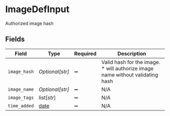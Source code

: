 # ImageDefInput

Authorized image hash


## Fields

| Field                                                                         | Type                                                                          | Required                                                                      | Description                                                                   |
| ----------------------------------------------------------------------------- | ----------------------------------------------------------------------------- | ----------------------------------------------------------------------------- | ----------------------------------------------------------------------------- |
| `image_hash`                                                                  | *Optional[str]*                                                               | :heavy_minus_sign:                                                            | Valid hash for the image. * will authorize image name without validating hash |
| `image_name`                                                                  | *Optional[str]*                                                               | :heavy_minus_sign:                                                            | N/A                                                                           |
| `image_tags`                                                                  | list[*str*]                                                                   | :heavy_minus_sign:                                                            | N/A                                                                           |
| `time_added`                                                                  | [date](https://docs.python.org/3/library/datetime.html#date-objects)          | :heavy_minus_sign:                                                            | N/A                                                                           |